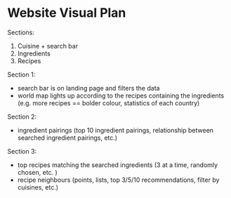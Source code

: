 # Website Visual Plan 

Sections:
1) Cuisine + search bar 
2) Ingredients 
3) Recipes 

Section 1: 
* search bar is on landing page and filters the data 
* world map lights up according to the recipes containing the ingredients (e.g. more recipes == bolder colour, statistics of each country)





Section 2:
* ingredient pairings (top 10 ingredient pairings, relationship between searched ingredient pairings, etc.)





Section 3: 
* top recipes matching the searched ingredients (3 at a time, randomly chosen, etc. )
* recipe neighbours (points, lists, top 3/5/10 recommendations, filter by cuisines, etc.)
